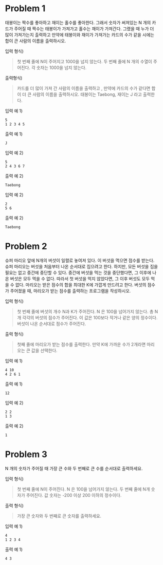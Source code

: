 # Problem 1

태봉이는 짝수를 좋아하고 재이는 홀수를 좋아한다. 그래서 숫자가 써져있는 N 개의 카드가 주어질 때 짝수는 태봉이가 가져가고 홀수는 재이가 가져간다. 그랬을 때 누가 더 많이 가져가는지 출력하고 만약에 태봉이와 재이가 가져가는 카드의 수가 같을 시에는 합이 큰 사람의 이름을 출력하시오.

입력 형식)

> 첫 번째 줄에 N이 주어지고 1000을 넘지 않는다.
> 두 번째 줄에 N 개의 수열이 주어진다. 각 숫자는 1000을 넘지 않는다.

출력형식)

> 카드를 더 많이 가져 간 사람의 이름을 출력하고 , 만약에 카드의 수가 같다면 합이 더 큰 사람의 이름을 출력하시오. 태봉이는 Taebong, 재이는 J 라고 출력한다.

입력 예 1)

```
5
1 2 3 4 5
```

출력 예 1)

```
J
```

입력 예 2)

```
5
2 4 3 6 7
```

출력 예 2)

```
Taebong
```

입력 예 2)

```
2
5 6
```

출력 예 2)

```
Taebong
```

# Problem 2

슈퍼 마리오 앞에 N개의 버섯이 일렬로 놓여져 있다. 이 버섯을 먹으면 점수를 받는다.
슈퍼 마리오는 버섯을 처음부터 나온 순서대로 집으려고 한다. 하지만, 모든 버섯을 집을 필요는 없고 중간에 중단할 수 있다.
중간에 버섯을 먹는 것을 중단했다면, 그 이후에 나온 버섯은 모두 먹을 수 없다. 따라서 첫 버섯을 먹지 않았다면, 그 이후 버섯도 모두 먹을 수 없다.
마리오는 받은 점수의 합을 최대한 K에 가깝게 만드려고 한다.
버섯의 점수가 주어졌을 때, 마리오가 받는 점수를 출력하는 프로그램을 작성하시오.

입력 형식)

> 첫 번째 줄에 버섯의 개수 N과 K가 주어진다. N 은 100을 넘어가지 않는다.
> 총 N개 각각의 버섯의 점수가 주어진다. 이 값은 100보다 작거나 같은 양의 정수이다.
> 버섯이 나온 순서대로 점수가 주어진다.

출력 형식)

> 첫째 줄에 마리오가 받는 점수를 출력한다. 만약 K에 가까운 수가 2개라면 마리오는 큰 값을 선택한다.

입력 예 1)

```
4 10
4 2 6 1
```

출력 예 1)

```
12
```

입력 예 2)

```
2 2
1 3
```

출력 예 2)

```
1
```

# Problem 3

N 개의 숫자가 주어질 때 가장 큰 수와 두 번째로 큰 수를 순서대로 출력하세요.

입력 형식)

> 첫 번째 줄에 N이 주어진다. N 은 100을 넘어가지 않는다.
> 두 번째 줄에 N개 숫자가 주어진다. 값 숫자는 -200 이상 200 이하의 정수이다.

출력 형식)

> 가장 큰 숫자와 두 번째로 큰 숫자를 출력하세요.

입력 예 1)

```
4
1 2 3 4
```

출력 예 1)

```
4 3
```
